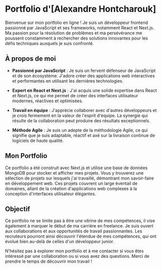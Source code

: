 # Portfolio d'[Alexandre Hontcharouk]

Bienvenue sur mon portfolio en ligne ! Je suis un développeur frontend passionné par JavaScript et ses frameworks, notamment React et Next.js. Ma passion pour la résolution de problèmes et ma persévérance me poussent constamment à rechercher des solutions innovantes pour les défis techniques auxquels je suis confronté.

## À propos de moi

- **Passionné par JavaScript** : Je suis un fervent défenseur de JavaScript et de son écosystème. J'adore créer des applications web interactives et performantes en utilisant les dernières technologies.

- **Expert en React et Next.js** : J'ai acquis une solide expertise dans React et Next.js, ce qui me permet de créer des interfaces utilisateur modernes, réactives et optimisées.

- **Travail en équipe** : J'apprécie collaborer avec d'autres développeurs et je crois fermement en la valeur de l'esprit d'équipe. La synergie qui résulte de la collaboration peut produire des résultats exceptionnels.

- **Méthode Agile** : Je suis un adepte de la méthodologie Agile, ce qui signifie que je suis adaptable, réactif et axé sur la livraison continue de logiciels de haute qualité.

## Mon Portfolio

Ce portfolio a été construit avec Next.js et utilise une base de données MongoDB pour stocker et afficher mes projets. Vous y trouverez une sélection de projets sur lesquels j'ai travaillé, démontrant mon savoir-faire en développement web. Ces projets couvrent un large éventail de domaines, allant de la création d'applications web complexes à la conception d'interfaces utilisateur élégantes.

## Objectif

Ce portfolio ne se limite pas à être une vitrine de mes compétences, il vise également à marquer le début de ma carrière en freelance. Je suis ouvert aux collaborations et aux opportunités de travail passionnantes. Les recruteurs pourront ainsi découvrir l'étendue de mes compétences, qui ont évolué bien au-delà de celles d'un développeur junior.

N'hésitez pas à explorer mon portfolio et à me contacter si vous êtes intéressé par une collaboration ou si vous avez des questions. Merci de prendre le temps de découvrir mon travail !

